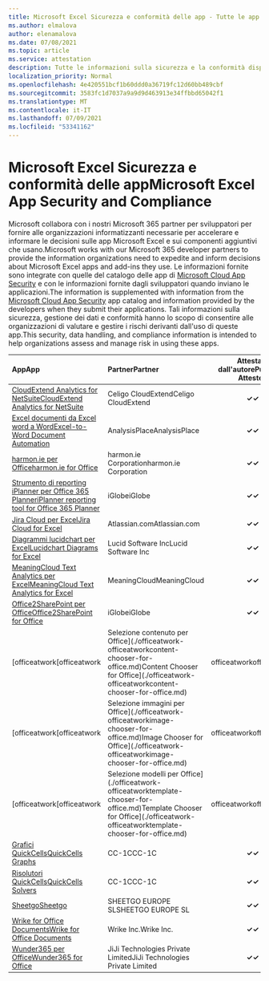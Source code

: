 ```yaml
---
title: Microsoft Excel Sicurezza e conformità delle app - Tutte le app
ms.author: elmalova
author: elenamalova
ms.date: 07/08/2021
ms.topic: article
ms.service: attestation
description: Tutte le informazioni sulla sicurezza e la conformità disponibili per tutte Microsoft Excel app.
localization_priority: Normal
ms.openlocfilehash: 4e420551bcf1b60ddd0a36719fc12d60bb489cbf
ms.sourcegitcommit: 3583fc1d7037a9a9d9d463913e34ffbbd65042f1
ms.translationtype: MT
ms.contentlocale: it-IT
ms.lasthandoff: 07/09/2021
ms.locfileid: "53341162"
---
```

# <a name="microsoft-excel-app-security-and-compliance"></a><span data-ttu-id="eec59-103">Microsoft Excel Sicurezza e conformità delle app</span><span class="sxs-lookup"><span data-stu-id="eec59-103">Microsoft Excel App Security and Compliance</span></span>

<span data-ttu-id="eec59-104">Microsoft collabora con i nostri Microsoft 365 partner per sviluppatori per fornire alle organizzazioni informatizzanti necessarie per accelerare e informare le decisioni sulle app Microsoft Excel e sui componenti aggiuntivi che usano.</span><span class="sxs-lookup"><span data-stu-id="eec59-104">Microsoft works with our Microsoft 365 developer partners to provide the information organizations need to expedite and inform decisions about Microsoft Excel apps and add-ins they use.</span></span> <span data-ttu-id="eec59-105">Le informazioni fornite sono integrate con quelle del catalogo delle app di [Microsoft Cloud App Security](https://www.microsoft.com/en-us/enterprise-mobility-security/cloud-app-security) e con le informazioni fornite dagli sviluppatori quando inviano le applicazioni.</span><span class="sxs-lookup"><span data-stu-id="eec59-105">The information is supplemented with information from the [Microsoft Cloud App Security](https://www.microsoft.com/en-us/enterprise-mobility-security/cloud-app-security) app catalog and information provided by the developers when they submit their applications.</span></span> <span data-ttu-id="eec59-106">Tali informazioni sulla sicurezza, gestione dei dati e conformità hanno lo scopo di consentire alle organizzazioni di valutare e gestire i rischi derivanti dall'uso di queste app.</span><span class="sxs-lookup"><span data-stu-id="eec59-106">This security, data handling, and compliance information is intended to help organizations assess and manage risk in using these apps.</span></span>

| <span data-ttu-id="eec59-107">**App**</span><span class="sxs-lookup"><span data-stu-id="eec59-107">**App**</span></span> | <span data-ttu-id="eec59-108">**Partner**</span><span class="sxs-lookup"><span data-stu-id="eec59-108">**Partner**</span></span> | <span data-ttu-id="eec59-109">**Attestata dall'autore**</span><span class="sxs-lookup"><span data-stu-id="eec59-109">**Publisher Attested**</span></span> | <span data-ttu-id="eec59-110">**Certificata**</span><span class="sxs-lookup"><span data-stu-id="eec59-110">**Certified**</span></span> |
|:--------|:------------|:----------------------:|:-------------:|
| [<span data-ttu-id="eec59-111">CloudExtend Analytics for NetSuite</span><span class="sxs-lookup"><span data-stu-id="eec59-111">CloudExtend Analytics for NetSuite</span></span>](./celigo-cloudextend-analytics-for-netsuite.md) | <span data-ttu-id="eec59-112">Celigo CloudExtend</span><span class="sxs-lookup"><span data-stu-id="eec59-112">Celigo CloudExtend</span></span> | <span data-ttu-id="eec59-113">**✓**</span><span class="sxs-lookup"><span data-stu-id="eec59-113">**✓**</span></span> |  |
| [<span data-ttu-id="eec59-114">Excel documenti da Excel word a Word</span><span class="sxs-lookup"><span data-stu-id="eec59-114">Excel-to-Word Document Automation</span></span>](./analysisplace-excel-to-word-document-automation.md) | <span data-ttu-id="eec59-115">AnalysisPlace</span><span class="sxs-lookup"><span data-stu-id="eec59-115">AnalysisPlace</span></span> | <span data-ttu-id="eec59-116">**✓**</span><span class="sxs-lookup"><span data-stu-id="eec59-116">**✓**</span></span> |  |
| [<span data-ttu-id="eec59-117">harmon.ie per Office</span><span class="sxs-lookup"><span data-stu-id="eec59-117">harmon.ie for Office</span></span>](./harmonie-corporation-for-office.md) | <span data-ttu-id="eec59-118">harmon.ie Corporation</span><span class="sxs-lookup"><span data-stu-id="eec59-118">harmon.ie Corporation</span></span> | <span data-ttu-id="eec59-119">**✓**</span><span class="sxs-lookup"><span data-stu-id="eec59-119">**✓**</span></span> |  |
| [<span data-ttu-id="eec59-120">Strumento di reporting iPlanner per Office 365 Planner</span><span class="sxs-lookup"><span data-stu-id="eec59-120">iPlanner reporting tool for Office 365 Planner</span></span>](./iglobe-iplanner-reporting-tool-for-office-365-planner.md) | <span data-ttu-id="eec59-121">iGlobe</span><span class="sxs-lookup"><span data-stu-id="eec59-121">iGlobe</span></span> | <span data-ttu-id="eec59-122">**✓**</span><span class="sxs-lookup"><span data-stu-id="eec59-122">**✓**</span></span> | <img alt="Certified application badge" src="../media/certified-badge.png" height="25" width="25" /> |
| [<span data-ttu-id="eec59-123">Jira Cloud per Excel</span><span class="sxs-lookup"><span data-stu-id="eec59-123">Jira Cloud for Excel</span></span>](./atlassiancom-jira-cloud-for-excel.md) | <span data-ttu-id="eec59-124">Atlassian.com</span><span class="sxs-lookup"><span data-stu-id="eec59-124">Atlassian.com</span></span> | <span data-ttu-id="eec59-125">**✓**</span><span class="sxs-lookup"><span data-stu-id="eec59-125">**✓**</span></span> |  |
| [<span data-ttu-id="eec59-126">Diagrammi lucidchart per Excel</span><span class="sxs-lookup"><span data-stu-id="eec59-126">Lucidchart Diagrams for Excel</span></span>](./lucid-software-inc-lucidchart-diagrams-for-excel.md) | <span data-ttu-id="eec59-127">Lucid Software Inc</span><span class="sxs-lookup"><span data-stu-id="eec59-127">Lucid Software Inc</span></span> | <span data-ttu-id="eec59-128">**✓**</span><span class="sxs-lookup"><span data-stu-id="eec59-128">**✓**</span></span> |  |
| [<span data-ttu-id="eec59-129">MeaningCloud Text Analytics per Excel</span><span class="sxs-lookup"><span data-stu-id="eec59-129">MeaningCloud Text Analytics for Excel</span></span>](./meaningcloud-text-analytics-for-excel.md) | <span data-ttu-id="eec59-130">MeaningCloud</span><span class="sxs-lookup"><span data-stu-id="eec59-130">MeaningCloud</span></span> | <span data-ttu-id="eec59-131">**✓**</span><span class="sxs-lookup"><span data-stu-id="eec59-131">**✓**</span></span> |  |
| [<span data-ttu-id="eec59-132">Office2SharePoint per Office</span><span class="sxs-lookup"><span data-stu-id="eec59-132">Office2SharePoint for Office</span></span>](./iglobe-office2sharepoint-for-office.md) | <span data-ttu-id="eec59-133">iGlobe</span><span class="sxs-lookup"><span data-stu-id="eec59-133">iGlobe</span></span> | <span data-ttu-id="eec59-134">**✓**</span><span class="sxs-lookup"><span data-stu-id="eec59-134">**✓**</span></span> | <img alt="Certified application badge" src="../media/certified-badge.png" height="25" width="25" /> |
| <span data-ttu-id="eec59-135">[officeatwork</span><span class="sxs-lookup"><span data-stu-id="eec59-135">[officeatwork</span></span> | <span data-ttu-id="eec59-136">Selezione contenuto per Office](./officeatwork-officeatworkcontent-chooser-for-office.md)</span><span class="sxs-lookup"><span data-stu-id="eec59-136">Content Chooser for Office](./officeatwork-officeatworkcontent-chooser-for-office.md)</span></span> | <span data-ttu-id="eec59-137">officeatwork</span><span class="sxs-lookup"><span data-stu-id="eec59-137">officeatwork</span></span> | <span data-ttu-id="eec59-138">**✓**</span><span class="sxs-lookup"><span data-stu-id="eec59-138">**✓**</span></span> | <img alt="Certified application badge" src="../media/certified-badge.png" height="25" width="25" /> |
| <span data-ttu-id="eec59-139">[officeatwork</span><span class="sxs-lookup"><span data-stu-id="eec59-139">[officeatwork</span></span> | <span data-ttu-id="eec59-140">Selezione immagini per Office](./officeatwork-officeatworkimage-chooser-for-office.md)</span><span class="sxs-lookup"><span data-stu-id="eec59-140">Image Chooser for Office](./officeatwork-officeatworkimage-chooser-for-office.md)</span></span> | <span data-ttu-id="eec59-141">officeatwork</span><span class="sxs-lookup"><span data-stu-id="eec59-141">officeatwork</span></span> | <span data-ttu-id="eec59-142">**✓**</span><span class="sxs-lookup"><span data-stu-id="eec59-142">**✓**</span></span> |  |
| <span data-ttu-id="eec59-143">[officeatwork</span><span class="sxs-lookup"><span data-stu-id="eec59-143">[officeatwork</span></span> | <span data-ttu-id="eec59-144">Selezione modelli per Office](./officeatwork-officeatworktemplate-chooser-for-office.md)</span><span class="sxs-lookup"><span data-stu-id="eec59-144">Template Chooser for Office](./officeatwork-officeatworktemplate-chooser-for-office.md)</span></span> | <span data-ttu-id="eec59-145">officeatwork</span><span class="sxs-lookup"><span data-stu-id="eec59-145">officeatwork</span></span> | <span data-ttu-id="eec59-146">**✓**</span><span class="sxs-lookup"><span data-stu-id="eec59-146">**✓**</span></span> | <img alt="Certified application badge" src="../media/certified-badge.png" height="25" width="25" /> |
| [<span data-ttu-id="eec59-147">Grafici QuickCells</span><span class="sxs-lookup"><span data-stu-id="eec59-147">QuickCells Graphs</span></span>](./cc-1c-quickcells-graphs.md) | <span data-ttu-id="eec59-148">CC-1C</span><span class="sxs-lookup"><span data-stu-id="eec59-148">CC-1C</span></span> | <span data-ttu-id="eec59-149">**✓**</span><span class="sxs-lookup"><span data-stu-id="eec59-149">**✓**</span></span> |  |
| [<span data-ttu-id="eec59-150">Risolutori QuickCells</span><span class="sxs-lookup"><span data-stu-id="eec59-150">QuickCells Solvers</span></span>](./cc-1c-quickcells-solvers.md) | <span data-ttu-id="eec59-151">CC-1C</span><span class="sxs-lookup"><span data-stu-id="eec59-151">CC-1C</span></span> | <span data-ttu-id="eec59-152">**✓**</span><span class="sxs-lookup"><span data-stu-id="eec59-152">**✓**</span></span> |  |
| [<span data-ttu-id="eec59-153">Sheetgo</span><span class="sxs-lookup"><span data-stu-id="eec59-153">Sheetgo</span></span>](./sheetgo-europe-sl.md) | <span data-ttu-id="eec59-154">SHEETGO EUROPE SL</span><span class="sxs-lookup"><span data-stu-id="eec59-154">SHEETGO EUROPE SL</span></span> | <span data-ttu-id="eec59-155">**✓**</span><span class="sxs-lookup"><span data-stu-id="eec59-155">**✓**</span></span> |  |
| [<span data-ttu-id="eec59-156">Wrike for Office Documents</span><span class="sxs-lookup"><span data-stu-id="eec59-156">Wrike for Office Documents</span></span>](./wrike-inc-for-office-documents.md) | <span data-ttu-id="eec59-157">Wrike Inc.</span><span class="sxs-lookup"><span data-stu-id="eec59-157">Wrike Inc.</span></span> | <span data-ttu-id="eec59-158">**✓**</span><span class="sxs-lookup"><span data-stu-id="eec59-158">**✓**</span></span> | <img alt="Certified application badge" src="../media/certified-badge.png" height="25" width="25" /> |
| [<span data-ttu-id="eec59-159">Wunder365 per Office</span><span class="sxs-lookup"><span data-stu-id="eec59-159">Wunder365 for Office</span></span>](./jiji-technologies-private-limited-wunder365-for-office.md) | <span data-ttu-id="eec59-160">JiJi Technologies Private Limited</span><span class="sxs-lookup"><span data-stu-id="eec59-160">JiJi Technologies Private Limited</span></span> | <span data-ttu-id="eec59-161">**✓**</span><span class="sxs-lookup"><span data-stu-id="eec59-161">**✓**</span></span> |  |
